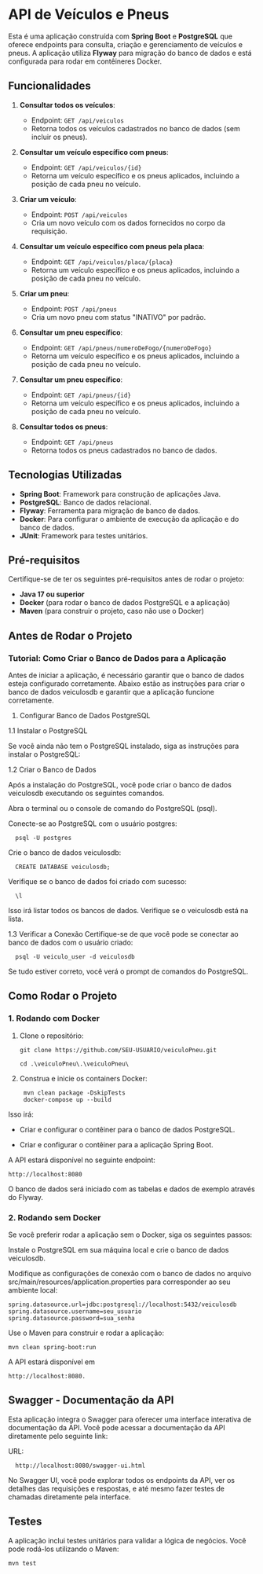# API de Veículos e Pneus

Esta é uma aplicação construída com **Spring Boot** e **PostgreSQL** que oferece endpoints para consulta, criação e gerenciamento de veículos e pneus. A aplicação utiliza **Flyway** para migração do banco de dados e está configurada para rodar em contêineres Docker.

## Funcionalidades

1. **Consultar todos os veículos**:
   - Endpoint: `GET /api/veiculos`
   - Retorna todos os veículos cadastrados no banco de dados (sem incluir os pneus).

2. **Consultar um veículo específico com pneus**:
   - Endpoint: `GET /api/veiculos/{id}`
   - Retorna um veículo específico e os pneus aplicados, incluindo a posição de cada pneu no veículo.

3. **Criar um veículo**:
   - Endpoint: `POST /api/veiculos`
   - Cria um novo veículo com os dados fornecidos no corpo da requisição.
  
4. **Consultar um veículo específico com pneus pela placa**:
   - Endpoint: `GET /api/veiculos/placa/{placa}`
   - Retorna um veículo específico e os pneus aplicados, incluindo a posição de cada pneu no veículo.

5. **Criar um pneu**:
   - Endpoint: `POST /api/pneus`
   - Cria um novo pneu com status "INATIVO" por padrão.
  
6. **Consultar um pneu específico**:
   - Endpoint: `GET /api/pneus/numeroDeFogo/{numeroDeFogo}`
   - Retorna um veículo específico e os pneus aplicados, incluindo a posição de cada pneu no veículo. 

7. **Consultar um pneu específico**:
   - Endpoint: `GET /api/pneus/{id}`
   - Retorna um veículo específico e os pneus aplicados, incluindo a posição de cada pneu no veículo.
  
8. **Consultar todos os pneus**:
   - Endpoint: `GET /api/pneus`
   - Retorna todos os pneus cadastrados no banco de dados.

## Tecnologias Utilizadas

- **Spring Boot**: Framework para construção de aplicações Java.
- **PostgreSQL**: Banco de dados relacional.
- **Flyway**: Ferramenta para migração de banco de dados.
- **Docker**: Para configurar o ambiente de execução da aplicação e do banco de dados.
- **JUnit**: Framework para testes unitários.

## Pré-requisitos

Certifique-se de ter os seguintes pré-requisitos antes de rodar o projeto:

- **Java 17 ou superior**
- **Docker** (para rodar o banco de dados PostgreSQL e a aplicação)
- **Maven** (para construir o projeto, caso não use o Docker)


## Antes de Rodar o Projeto 

### Tutorial: Como Criar o Banco de Dados para a Aplicação

Antes de iniciar a aplicação, é necessário garantir que o banco de dados esteja configurado corretamente. Abaixo estão as instruções para criar o banco de dados veiculosdb e garantir que a aplicação funcione corretamente.

1. Configurar Banco de Dados PostgreSQL

1.1 Instalar o PostgreSQL

Se você ainda não tem o PostgreSQL instalado, siga as instruções para instalar o PostgreSQL:

1.2 Criar o Banco de Dados

Após a instalação do PostgreSQL, você pode criar o banco de dados veiculosdb executando os seguintes comandos.

Abra o terminal ou o console de comando do PostgreSQL (psql).

Conecte-se ao PostgreSQL com o usuário postgres:


      psql -U postgres

Crie o banco de dados veiculosdb:

      CREATE DATABASE veiculosdb;

Verifique se o banco de dados foi criado com sucesso:

      \l

Isso irá listar todos os bancos de dados. Verifique se o veiculosdb está na lista.

1.3 Verificar a Conexão
Certifique-se de que você pode se conectar ao banco de dados com o usuário criado:

      psql -U veiculo_user -d veiculosdb

Se tudo estiver correto, você verá o prompt de comandos do PostgreSQL.

## Como Rodar o Projeto

### 1. Rodando com Docker

1. Clone o repositório:
   
       git clone https://github.com/SEU-USUARIO/veiculoPneu.git

       cd .\veiculoPneu\.\veiculoPneu\
   
2. Construa e inicie os containers Docker:
         
        mvn clean package -DskipTests
        docker-compose up --build

Isso irá:

- Criar e configurar o contêiner para o banco de dados PostgreSQL.

- Criar e configurar o contêiner para a aplicação Spring Boot.

A API estará disponível no seguinte endpoint:
  
    http://localhost:8080

O banco de dados será iniciado com as tabelas e dados de exemplo através do Flyway.

### 2. Rodando sem Docker
   
Se você preferir rodar a aplicação sem o Docker, siga os seguintes passos:

Instale o PostgreSQL em sua máquina local e crie o banco de dados veiculosdb.

Modifique as configurações de conexão com o banco de dados no arquivo src/main/resources/application.properties para corresponder ao seu ambiente local:


    spring.datasource.url=jdbc:postgresql://localhost:5432/veiculosdb
    spring.datasource.username=seu_usuario
    spring.datasource.password=sua_senha
    
Use o Maven para construir e rodar a aplicação:

    mvn clean spring-boot:run

A API estará disponível em 
        
    http://localhost:8080.

## Swagger - Documentação da API

Esta aplicação integra o Swagger para oferecer uma interface interativa de documentação da API. Você pode acessar a documentação da API diretamente pelo seguinte link:

  URL:   
      
      http://localhost:8080/swagger-ui.html

No Swagger UI, você pode explorar todos os endpoints da API, ver os detalhes das requisições e respostas, e até mesmo fazer testes de chamadas diretamente pela interface.


## Testes

A aplicação inclui testes unitários para validar a lógica de negócios. Você pode rodá-los utilizando o Maven:

    mvn test

